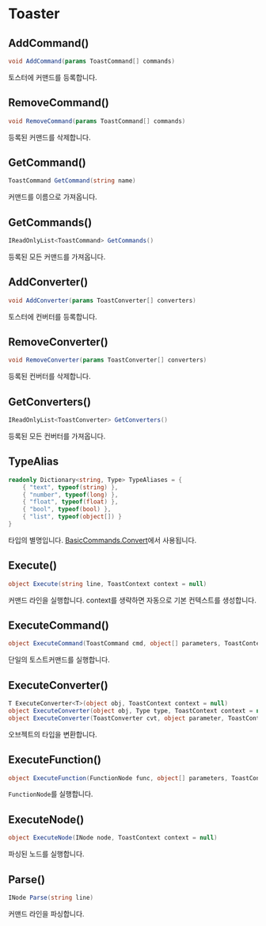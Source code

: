 # Toaster

## AddCommand()

```cs
void AddCommand(params ToastCommand[] commands)
```

토스터에 커맨드를 등록합니다.

## RemoveCommand()

```cs
void RemoveCommand(params ToastCommand[] commands)
```

등록된 커맨드를 삭제합니다.

## GetCommand()

```cs
ToastCommand GetCommand(string name)
```

커맨드를 이름으로 가져옵니다.

## GetCommands()

```cs
IReadOnlyList<ToastCommand> GetCommands()
```

등록된 모든 커맨드를 가져옵니다.

## AddConverter()

```cs
void AddConverter(params ToastConverter[] converters)
```

토스터에 컨버터를 등록합니다.

## RemoveConverter()

```cs
void RemoveConverter(params ToastConverter[] converters)
```

등록된 컨버터를 삭제합니다.

## GetConverters()

```cs
IReadOnlyList<ToastConverter> GetConverters()
```

등록된 모든 컨버터를 가져옵니다.

## TypeAlias

```cs
readonly Dictionary<string, Type> TypeAliases = {
    { "text", typeof(string) },
    { "number", typeof(long) },
    { "float", typeof(float) },
    { "bool", typeof(bool) },
    { "list", typeof(object[]) }
}
```

타입의 별명입니다. [BasicCommands.Convert](BasicCommands.md#Convert)에서 사용됩니다.

## Execute()

```cs
object Execute(string line, ToastContext context = null)
```

커맨드 라인을 실행합니다. context를 생략하면 자동으로 기본 컨텍스트를 생성합니다.

## ExecuteCommand()

```cs
object ExecuteCommand(ToastCommand cmd, object[] parameters, ToastContext context = null)
```

단일의 토스트커맨드를 실행합니다.

## ExecuteConverter()

```cs
T ExecuteConverter<T>(object obj, ToastContext context = null)
object ExecuteConverter(object obj, Type type, ToastContext context = null)
object ExecuteConverter(ToastConverter cvt, object parameter, ToastContext context = null)
```

오브젝트의 타입을 변환합니다.

## ExecuteFunction()

```cs
object ExecuteFunction(FunctionNode func, object[] parameters, ToastContext context)
```

`FunctionNode`를 실행합니다.

## ExecuteNode()

```cs
object ExecuteNode(INode node, ToastContext context = null)
```

파싱된 노드를 실행합니다.

## Parse()

```cs
INode Parse(string line)
```

커맨드 라인을 파싱합니다.